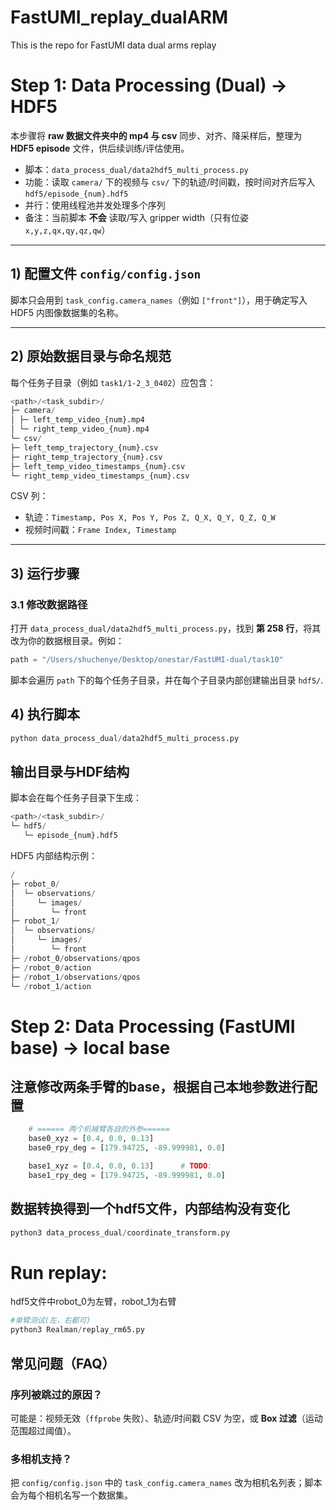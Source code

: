 # FastUMI_replay_dualARM
This is the repo for FastUMI data dual arms replay

# Step 1: Data Processing (Dual) → HDF5

本步骤将 **raw 数据文件夹中的 mp4 与 csv** 同步、对齐、降采样后，整理为 **HDF5 episode** 文件，供后续训练/评估使用。

- 脚本：`data_process_dual/data2hdf5_multi_process.py`  
- 功能：读取 `camera/` 下的视频与 `csv/` 下的轨迹/时间戳，按时间对齐后写入 `hdf5/episode_{num}.hdf5`  
- 并行：使用线程池并发处理多个序列  
- 备注：当前脚本 **不会** 读取/写入 gripper width（只有位姿 `x,y,z,qx,qy,qz,qw`）

---

## 1) 配置文件 `config/config.json`  

脚本只会用到 `task_config.camera_names`（例如 `["front"]`），用于确定写入 HDF5 内图像数据集的名称。

---

## 2) 原始数据目录与命名规范

每个任务子目录（例如 `task1/1-2_3_0402`）应包含：

```python
<path>/<task_subdir>/
├─ camera/
│ ├─ left_temp_video_{num}.mp4
│ └─ right_temp_video_{num}.mp4
└─ csv/
├─ left_temp_trajectory_{num}.csv
├─ right_temp_trajectory_{num}.csv
├─ left_temp_video_timestamps_{num}.csv
└─ right_temp_video_timestamps_{num}.csv
```

CSV 列：
- 轨迹：`Timestamp, Pos X, Pos Y, Pos Z, Q_X, Q_Y, Q_Z, Q_W`
- 视频时间戳：`Frame Index, Timestamp`

---

## 3) 运行步骤

### 3.1 修改数据路径

打开 `data_process_dual/data2hdf5_multi_process.py`，找到 **第 258 行**，将其改为你的数据根目录。例如：

```python
path = "/Users/shuchenye/Desktop/onestar/FastUMI-dual/task10"
```

脚本会遍历 `path` 下的每个任务子目录，并在每个子目录内部创建输出目录 `hdf5/`.

## 4) 执行脚本

```python
python data_process_dual/data2hdf5_multi_process.py
```

## 输出目录与HDF结构

脚本会在每个任务子目录下生成：

```python
<path>/<task_subdir>/
└─ hdf5/
   └─ episode_{num}.hdf5
```

HDF5 内部结构示例：

```python
/
├─ robot_0/
│  └─ observations/
│     └─ images/
│        └─ front
├─ robot_1/
│  └─ observations/
│     └─ images/
│        └─ front
├─ /robot_0/observations/qpos
├─ /robot_0/action
├─ /robot_1/observations/qpos
└─ /robot_1/action
```
# Step 2: Data Processing (FastUMI base) → local base
## 注意修改两条手臂的base，根据自己本地参数进行配置
```python
    # ====== 两个机械臂各自的外参======
    base0_xyz = [0.4, 0.0, 0.13]
    base0_rpy_deg = [179.94725, -89.999981, 0.0]

    base1_xyz = [0.4, 0.0, 0.13]      # TODO: 
    base1_rpy_deg = [179.94725, -89.999981, 0.0]
```
## 数据转换得到一个hdf5文件，内部结构没有变化
```python
python3 data_process_dual/coordinate_transform.py
```

# Run replay:
hdf5文件中robot_0为左臂，robot_1为右臂
```python
#单臂测试(左，右都可)
python3 Realman/replay_rm65.py 
```

## 常见问题（FAQ）

### 序列被跳过的原因？

可能是：视频无效（`ffprobe` 失败）、轨迹/时间戳 CSV 为空，或 **Box 过滤**（运动范围超过阈值）。

### 多相机支持？
把 `config/config.json` 中的 `task_config.camera_names` 改为相机名列表；脚本会为每个相机名写一个数据集。
